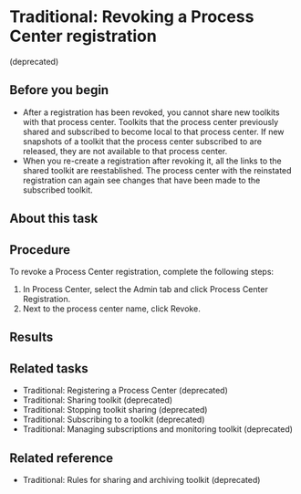 # Traditional: Revoking a Process Center registration
(deprecated)

## Before you begin

- After a registration has been revoked, you cannot share new toolkits with that process center.
Toolkits that the process center previously shared and subscribed to become local to that process
center. If new snapshots of a toolkit that the process center subscribed to are released, they are
not available to that process center.
- When you re-create a registration after revoking it, all the links to the shared toolkit are
reestablished. The process center with the reinstated registration can again see changes that have
been made to the subscribed toolkit.

## About this task

## Procedure

To revoke a Process Center registration,
complete the following steps:

1. In Process Center, select the Admin tab and click Process Center
Registration.
2. Next to the process center name, click Revoke.

## Results

## Related tasks

- Traditional: Registering a Process Center (deprecated)
- Traditional: Sharing toolkit (deprecated)
- Traditional: Stopping toolkit sharing (deprecated)
- Traditional: Subscribing to a toolkit (deprecated)
- Traditional: Managing subscriptions and monitoring toolkit (deprecated)

## Related reference

- Traditional: Rules for sharing and archiving toolkit (deprecated)